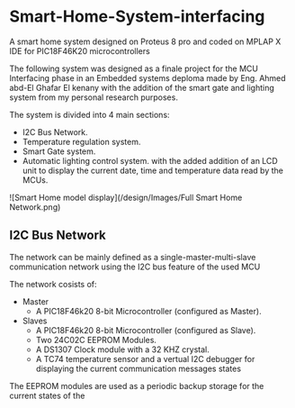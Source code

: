 # Smart-Home-System-interfacing
A smart home system designed on Proteus 8 pro and coded on MPLAP X IDE for PIC18F46K20 microcontrollers

The following system was designed as a finale project for the MCU Interfacing phase in an Embedded systems deploma made by Eng. Ahmed abd-El Ghafar El kenany 
with the addition of the smart gate and lighting system from my personal research purposes.

The system is divided into 4 main sections:
  * I2C Bus Network.
  * Temperature regulation system.
  * Smart Gate system.
  * Automatic lighting control system.
with the added addition of an LCD unit to display the current date, time and temperature data read by the MCUs.

![Smart Home model display](/design/Images/Full Smart Home Network.png)

## I2C Bus Network

The network can be mainly defined as a single-master-multi-slave communication network using the I2C bus feature of the used MCU

The network cosists of:
* Master
   * A PIC18F46k20 8-bit Microcontroller (configured as Master).
* Slaves
   * A PIC18F46k20 8-bit Microcontroller (configured as Slave).
   * Two 24C02C EEPROM Modules.
   * A DS1307 Clock module with a 32 KHZ crystal.
   * A TC74 temperature sensor
and a vertual I2C debugger for displaying the current communication messages states


The EEPROM modules are used as a periodic backup storage for the current states of the  
   
